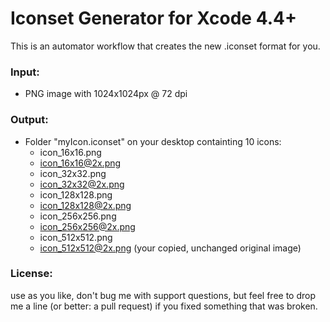 # Iconset Generator for Xcode 4.4+ #

This is an automator workflow that creates the new .iconset format for you.

### Input: ###
- PNG image with 1024x1024px @ 72 dpi

### Output: ###
- Folder "myIcon.iconset" on your desktop containting 10 icons:
  - icon_16x16.png
  - icon_16x16@2x.png
  - icon_32x32.png
  - icon_32x32@2x.png
  - icon_128x128.png
  - icon_128x128@2x.png
  - icon_256x256.png
  - icon_256x256@2x.png
  - icon_512x512.png
  - icon_512x512@2x.png		(your copied, unchanged original image)


### License: ###
use as you like, don't bug me with support questions, but feel free to drop me a line (or better: a pull request) if you fixed something that was broken.


